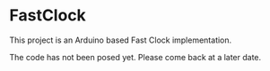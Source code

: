 # FastClock
This project is an Arduino based Fast Clock implementation.  


The code has not been posed yet.  Please come back at a later date.

